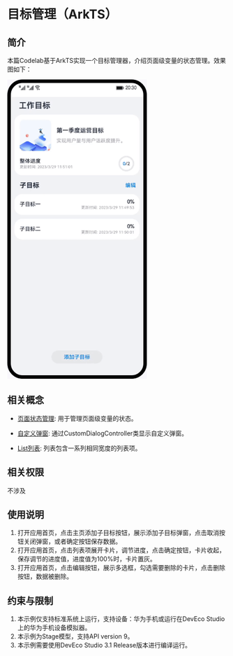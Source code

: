 # 目标管理（ArkTS）

## 简介
本篇Codelab基于ArkTS实现一个目标管理器，介绍页面级变量的状态管理。效果图如下：

![](screenshots/device/TargetManagement.gif)

## 相关概念
- [页面状态管理](https://developer.harmonyos.com/cn/docs/documentation/doc-guides-V3/arkts-state-management-overview-0000001524537145-V3?catalogVersion=V3): 用于管理页面级变量的状态。

- [自定义弹窗](https://developer.harmonyos.com/cn/docs/documentation/doc-references-V3/ts-methods-custom-dialog-box-0000001477981237-V3?catalogVersion=V3): 通过CustomDialogController类显示自定义弹窗。

- [List列表](https://developer.harmonyos.com/cn/docs/documentation/doc-references-V3/ts-container-list-0000001477981213-V3?catalogVersion=V3): 列表包含一系列相同宽度的列表项。

## 相关权限

不涉及

## 使用说明

1. 打开应用首页，点击主页添加子目标按钮，展示添加子目标弹窗，点击取消按钮关闭弹窗，或者确定按钮保存数据。
2. 打开应用首页，点击列表项展开卡片，调节进度，点击确定按钮，卡片收起，保存调节的进度值，进度值为100%时，卡片置灰。
3. 打开应用首页，点击编辑按钮，展示多选框，勾选需要删除的卡片，点击删除按钮，数据被删除。

## 约束与限制

1. 本示例仅支持标准系统上运行，支持设备：华为手机或运行在DevEco Studio上的华为手机设备模拟器。
2. 本示例为Stage模型，支持API version 9。
3. 本示例需要使用DevEco Studio 3.1 Release版本进行编译运行。